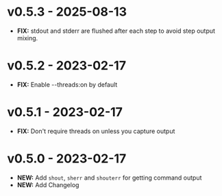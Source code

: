 # v0.5.3 - 2025-08-13

- **FIX:** stdout and stderr are flushed after each step to avoid step output mixing.

# v0.5.2 - 2023-02-17

- **FIX:** Enable --threads:on by default

# v0.5.1 - 2023-02-17

- **FIX:** Don't require threads on unless you capture output

# v0.5.0 - 2023-02-17

- **NEW:** Add `shout`, `sherr` and `shouterr` for getting command output
- **NEW:** Add Changelog

